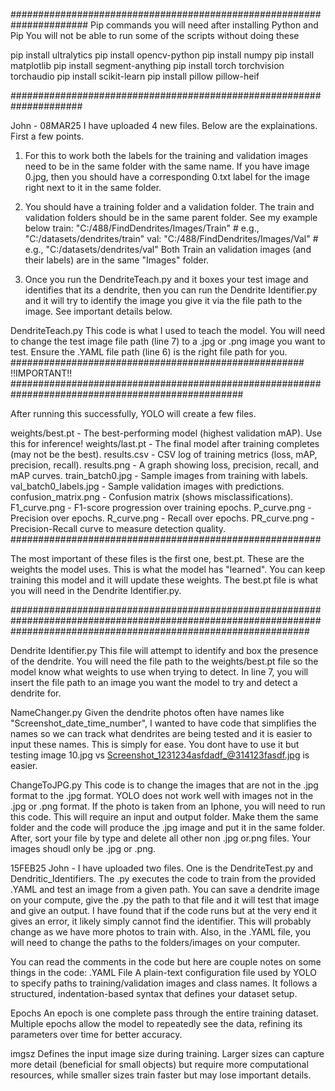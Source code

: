 ######################################################################
Pip commands you will need after installing Python and Pip
You will not be able to run some of the scripts without doing these

pip install ultralytics
pip install opencv-python
pip install numpy
pip install matplotlib
pip install segment-anything
pip install torch torchvision torchaudio
pip install scikit-learn
pip install pillow pillow-heif

#####################################################################

John - 08MAR25
I have uploaded 4 new files. Below are the explainations. 
First a few points.
1. For this to work both the labels for the training and validation images need to be in the same folder with the same name. If you have image 0.jpg, then you should have a corresponding 0.txt label for the image right next to it in the same folder. 
2. You should have a training folder and a validation folder. The train and validation folders should be in the same parent folder. See my example below
     train: "C:/488/FindDendrites/Images/Train"  # e.g., "C:/datasets/dendrites/train"
     val: "C:/488/FindDendrites/Images/Val"      # e.g., "C:/datasets/dendrites/val"
   Both Train an validation images (and their labels) are in the same "Images" folder.

3. Once you run the DendriteTeach.py and it boxes your test image and identifies that its a dendrite, then you can run the Dendrite Identifier.py and it will try to identify the image you give it via the file path to the image. See important details below.

DendriteTeach.py
This code is what I used to teach the model. You will need to change the test image file path (line 7) to a .jpg or .png image you want to test. Ensure the .YAML file path (line 6) is the right file path for you. 
##################################################### !!IMPORTANT!! ##################################################################################################

After running this successfully, YOLO will create a few files. 

weights/best.pt	- The best-performing model (highest validation mAP). Use this for inference!
weights/last.pt	- The final model after training completes (may not be the best).
results.csv	- CSV log of training metrics (loss, mAP, precision, recall).
results.png	- A graph showing loss, precision, recall, and mAP curves.
train_batch0.jpg	- Sample images from training with labels.
val_batch0_labels.jpg	- Sample validation images with predictions.
confusion_matrix.png	- Confusion matrix (shows misclassifications).
F1_curve.png	- F1-score progression over training epochs.
P_curve.png	- Precision over epochs.
R_curve.png	- Recall over epochs.
PR_curve.png	- Precision-Recall curve to measure detection quality.
########################################################

The most important of these files is the first one, best.pt. These are the weights the model uses. This is what the model has "learned". You can keep training this model and it will update these weights.
The best.pt file is what you will need in the Dendrite Identifier.py.

######################################################################################################################################################################

Dendrite Identifier.py
This file will attempt to identify and box the presence of the dendrite. You will need the file path to the weights/best.pt file so the model know what weights to use when trying to detect. In line 7, you will insert the file path to an image you want the model to try and detect a dendrite for.

NameChanger.py
Given the dendrite photos often have names like "Screenshot_date_time_number", I wanted to have code that simplifies the names so we can track what dendrites are being tested and it is easier to input these names. This is simply for ease. You dont have to use it but testing image 10.jpg vs Screenshot_1231234asfdadf_@314123fasdf.jpg is easier.

ChangeToJPG.py
This code is to change the images that are not in the .jpg format to the .jpg format. YOLO does not work well with images not in the .jpg or .png format. If the photo is taken from an Iphone, you will need to run this code. This will require an input and output folder. Make them the same folder and the code will produce the .jpg image and put it in the same folder.
After, sort your file by type and delete all other non .jpg or.png files. Your images shoudl only be .jpg or .png.

15FEB25 John - I have uploaded two files. One is the DendriteTest.py and Dendritic_Identifiers. The .py executes the code to train from the provided .YAML and test an image from a given path. 
You can save a dendrite image on your compute, give the .py the path to that file and it will test that image and give an output. I have found that if the code runs but at the very end it
gives an error, it likely simply cannot find the identifier. This will probably change as we have more photos to train with. Also, in the .YAML file, you will need to change the paths to the 
folders/images on your computer.

You can read the comments in the code but here are couple notes on some things in the code:
.YAML File
A plain-text configuration file used by YOLO to specify paths to training/validation images and class names. It follows a structured, indentation-based syntax that defines your dataset setup.

Epochs
An epoch is one complete pass through the entire training dataset. Multiple epochs allow the model to repeatedly see the data, refining its parameters over time for better accuracy.

imgsz
Defines the input image size during training. Larger sizes can capture more detail (beneficial for small objects) but require more computational resources, while smaller sizes train faster but may lose important details.



